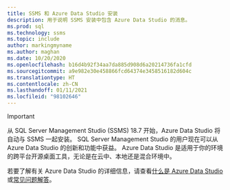 ```yaml
---
title: SSMS 和 Azure Data Studio 安装
description: 用于说明 SSMS 安装中包含 Azure Data Studio 的消息。
ms.prod: sql
ms.technology: ssms
ms.topic: include
author: markingmyname
ms.author: maghan
ms.date: 10/20/2020
ms.openlocfilehash: b16d4b92f34aa7da885d908d6a20214736fa1cfd
ms.sourcegitcommit: a9e982e30e458866fcd64374e3458516182d604c
ms.translationtype: HT
ms.contentlocale: zh-CN
ms.lasthandoff: 01/11/2021
ms.locfileid: "98102646"
---
```

> [!Important]
> 从 SQL Server Management Studio (SSMS) 18.7 开始，Azure Data Studio 将自动与 SSMS 一起安装。 SQL Server Management Studio 的用户现在可以从 Azure Data Studio 的创新和功能中获益。 Azure Data Studio 是适用于你的环境的跨平台开源桌面工具，无论是在云中、本地还是混合环境中。
>
> 若要了解有关 Azure Data Studio 的详细信息，请查看[什么是 Azure Data Studio](../azure-data-studio/what-is-azure-data-studio.md) 或[常见问题解答](../azure-data-studio/faq.md)。